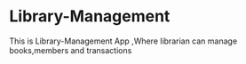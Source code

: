 # Library-Management
This is Library-Management App ,Where librarian can manage books,members and transactions
